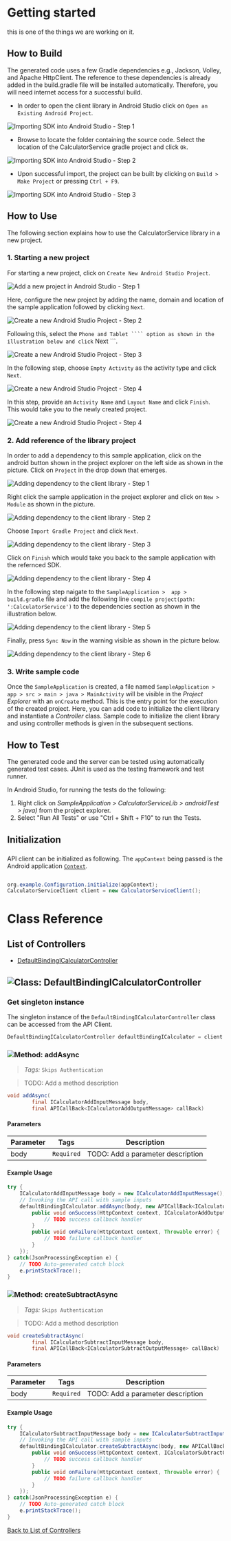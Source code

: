 # Getting started

this is one of the things we are working on it.

## How to Build

The generated code uses a few Gradle dependencies e.g., Jackson, Volley,
and Apache HttpClient. The reference to these dependencies is already
added in the build.gradle file will be installed automatically. Therefore,
you will need internet access for a successful build.

* In order to open the client library in Android Studio click on ``` Open an Existing Android Project ```.

![Importing SDK into Android Studio - Step 1](https://apidocs.io/illustration/android?step=import1&workspaceFolder=CalculatorService&workspaceName=CalculatorService&projectName=CalculatorServiceLib&rootNamespace=org.example)

* Browse to locate the folder containing the source code. Select the location of the CalculatorService gradle project and click ``` Ok ```.

![Importing SDK into Android Studio - Step 2](https://apidocs.io/illustration/android?step=import2&workspaceFolder=CalculatorService&workspaceName=CalculatorService&projectName=CalculatorServiceLib&rootNamespace=org.example)

* Upon successful import, the project can be built by clicking on ``` Build > Make Project ``` or  pressing ``` Ctrl + F9 ```.

![Importing SDK into Android Studio - Step 3](https://apidocs.io/illustration/android?step=import3&workspaceFolder=CalculatorService&workspaceName=CalculatorService&projectName=CalculatorServiceLib&rootNamespace=org.example)

## How to Use

The following section explains how to use the CalculatorService library in a new project.

### 1. Starting a new project 

For starting a new project, click on ``` Create New Android Studio Project ```.

![Add a new project in Android Studio - Step 1](https://apidocs.io/illustration/android?step=createNewProject0&workspaceFolder=CalculatorService&workspaceName=CalculatorService&projectName=CalculatorServiceLib&rootNamespace=org.example)

Here, configure the new project by adding the name, domain and location of the sample application followed by clicking ``` Next ```.

![Create a new Android Studio Project - Step 2](https://apidocs.io/illustration/android?step=createNewProject1&workspaceFolder=CalculatorService&workspaceName=CalculatorService&projectName=CalculatorServiceLib&rootNamespace=org.example)

Following this, select the ``` Phone and Tablet ```` option as shown in the illustration below and click ``` Next ```. 

![Create a new Android Studio Project - Step 3](https://apidocs.io/illustration/android?step=createNewProject2&workspaceFolder=CalculatorService&workspaceName=CalculatorService&projectName=CalculatorServiceLib&rootNamespace=org.example)

In the following step, choose ``` Empty Activity ``` as the activity type and click ``` Next ```.

![Create a new Android Studio Project - Step 4](https://apidocs.io/illustration/android?step=createNewProject3&workspaceFolder=CalculatorService&workspaceName=CalculatorService&projectName=CalculatorServiceLib&rootNamespace=org.example)

In this step, provide an ``` Activity Name ``` and ``` Layout Name ``` and click ``` Finish ```.  This would take you to the newly created project.

![Create a new Android Studio Project - Step 4](https://apidocs.io/illustration/android?step=createNewProject4&workspaceFolder=CalculatorService&workspaceName=CalculatorService&projectName=CalculatorServiceLib&rootNamespace=org.example)

### 2. Add reference of the library project

In order to add a dependency to this sample application, click on the android button shown in the project explorer on the left side as shown in the picture. Click on ``` Project ``` in the drop down that emerges.  

![Adding dependency to the client library - Step 1](https://apidocs.io/illustration/android?step=testProject0&workspaceFolder=CalculatorService&workspaceName=CalculatorService&projectName=CalculatorServiceLib&rootNamespace=org.example)

Right click the sample application in the project explorer and click on ``` New > Module ```  as shown in the picture.

![Adding dependency to the client library - Step 2](https://apidocs.io/illustration/android?step=testProject1&workspaceFolder=CalculatorService&workspaceName=CalculatorService&projectName=CalculatorServiceLib&rootNamespace=org.example)

Choose ``` Import Gradle Project ``` and click ``` Next ```.

![Adding dependency to the client library - Step 3](https://apidocs.io/illustration/android?step=testProject2&workspaceFolder=CalculatorService&workspaceName=CalculatorService&projectName=CalculatorServiceLib&rootNamespace=org.example)

Click on ``` Finish ``` which would take you back to the sample application with the refernced SDK. 

![Adding dependency to the client library - Step 4](https://apidocs.io/illustration/android?step=testProject3&workspaceFolder=CalculatorService&workspaceName=CalculatorService&projectName=CalculatorServiceLib&rootNamespace=org.example)

In the following step naigate to the ``` SampleApplication >  app > build.gradle ``` file and add the following line ```compile project(path: ':CalculatorService')``` to the dependencies section as shown in the illustration below.

![Adding dependency to the client library - Step 5](https://apidocs.io/illustration/android?step=testProject4&workspaceFolder=CalculatorService&workspaceName=CalculatorService&projectName=CalculatorServiceLib&rootNamespace=org.example)

Finally, press ``` Sync Now ``` in the warning visible as shown in the picture below.

![Adding dependency to the client library - Step 6](https://apidocs.io/illustration/android?step=testProject5&workspaceFolder=CalculatorService&workspaceName=CalculatorService&projectName=CalculatorServiceLib&rootNamespace=org.example)

### 3. Write sample code

Once the ``` SampleApplication ``` is created, a file named ``` SampleApplication > app > src > main > java > MainActivity ``` will be visible in the *Project Explorer* with an ``` onCreate ``` method. This is the entry point for the execution of the created project.
Here, you can add code to initialize the client library and instantiate a *Controller* class. Sample code to initialize the client library and using controller methods is given in the subsequent sections.

## How to Test

The generated code and the server can be tested using automatically generated test cases. 
JUnit is used as the testing framework and test runner.

In Android Studio, for running the tests do the following:

1. Right click on *SampleApplication > CalculatorServiceLib > androidTest > java)* from the project explorer.
2. Select "Run All Tests" or use "Ctrl + Shift + F10" to run the Tests.

## Initialization

### 

API client can be initialized as following. The `appContext` being passed is the Android application [`Context`](https://developer.android.com/reference/android/content/Context.html).

```java

org.example.Configuration.initialize(appContext);
CalculatorServiceClient client = new CalculatorServiceClient();
```


# Class Reference

## <a name="list_of_controllers"></a>List of Controllers

* [DefaultBindingICalculatorController](#default_binding_i_calculator_controller)

## <a name="default_binding_i_calculator_controller"></a>![Class: ](https://apidocs.io/img/class.png "org.example.controllers.DefaultBindingICalculatorController") DefaultBindingICalculatorController

### Get singleton instance

The singleton instance of the ``` DefaultBindingICalculatorController ``` class can be accessed from the API Client.

```java
DefaultBindingICalculatorController defaultBindingICalculator = client.getDefaultBindingICalculator();
```

### <a name="add_async"></a>![Method: ](https://apidocs.io/img/method.png "org.example.controllers.DefaultBindingICalculatorController.addAsync") addAsync

> *Tags:*  ``` Skips Authentication ``` 

> TODO: Add a method description


```java
void addAsync(
        final ICalculatorAddInputMessage body,
        final APICallBack<ICalculatorAddOutputMessage> callBack)
```

#### Parameters

| Parameter | Tags | Description |
|-----------|------|-------------|
| body |  ``` Required ```  | TODO: Add a parameter description |


#### Example Usage

```java
try {
    ICalculatorAddInputMessage body = new ICalculatorAddInputMessage();
    // Invoking the API call with sample inputs
    defaultBindingICalculator.addAsync(body, new APICallBack<ICalculatorAddOutputMessage>() {
        public void onSuccess(HttpContext context, ICalculatorAddOutputMessage response) {
            // TODO success callback handler
        }
        public void onFailure(HttpContext context, Throwable error) {
            // TODO failure callback handler
        }
    });
} catch(JsonProcessingException e) {
    // TODO Auto-generated catch block
    e.printStackTrace();
}
```


### <a name="create_subtract_async"></a>![Method: ](https://apidocs.io/img/method.png "org.example.controllers.DefaultBindingICalculatorController.createSubtractAsync") createSubtractAsync

> *Tags:*  ``` Skips Authentication ``` 

> TODO: Add a method description


```java
void createSubtractAsync(
        final ICalculatorSubtractInputMessage body,
        final APICallBack<ICalculatorSubtractOutputMessage> callBack)
```

#### Parameters

| Parameter | Tags | Description |
|-----------|------|-------------|
| body |  ``` Required ```  | TODO: Add a parameter description |


#### Example Usage

```java
try {
    ICalculatorSubtractInputMessage body = new ICalculatorSubtractInputMessage();
    // Invoking the API call with sample inputs
    defaultBindingICalculator.createSubtractAsync(body, new APICallBack<ICalculatorSubtractOutputMessage>() {
        public void onSuccess(HttpContext context, ICalculatorSubtractOutputMessage response) {
            // TODO success callback handler
        }
        public void onFailure(HttpContext context, Throwable error) {
            // TODO failure callback handler
        }
    });
} catch(JsonProcessingException e) {
    // TODO Auto-generated catch block
    e.printStackTrace();
}
```


[Back to List of Controllers](#list_of_controllers)




